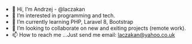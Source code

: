- 👋 Hi, I’m Andrzej - @laczakan
- 👀 I’m interested in programming and tech.
- 🌱 I’m currently learning PHP, Laravel 8, Bootstrap
- 💞️ I’m looking to collaborate on new and exiting projects (remote work).
- 📫 How to reach me ...Just send me email: laczakan@yahoo.co.uk

<!---
laczakan/laczakan is a ✨ special ✨ repository because its `README.md` (this file) appears on your GitHub profile.
You can click the Preview link to take a look at your changes.
--->
